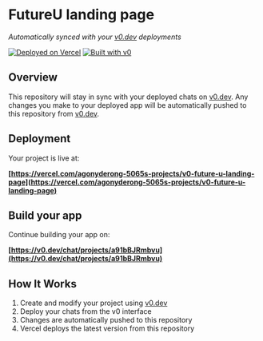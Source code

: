 # FutureU landing page

*Automatically synced with your [v0.dev](https://v0.dev) deployments*

[![Deployed on Vercel](https://img.shields.io/badge/Deployed%20on-Vercel-black?style=for-the-badge&logo=vercel)](https://vercel.com/agonyderong-5065s-projects/v0-future-u-landing-page)
[![Built with v0](https://img.shields.io/badge/Built%20with-v0.dev-black?style=for-the-badge)](https://v0.dev/chat/projects/a91bBJRmbvu)

## Overview

This repository will stay in sync with your deployed chats on [v0.dev](https://v0.dev).
Any changes you make to your deployed app will be automatically pushed to this repository from [v0.dev](https://v0.dev).

## Deployment

Your project is live at:

**[https://vercel.com/agonyderong-5065s-projects/v0-future-u-landing-page](https://vercel.com/agonyderong-5065s-projects/v0-future-u-landing-page)**

## Build your app

Continue building your app on:

**[https://v0.dev/chat/projects/a91bBJRmbvu](https://v0.dev/chat/projects/a91bBJRmbvu)**

## How It Works

1. Create and modify your project using [v0.dev](https://v0.dev)
2. Deploy your chats from the v0 interface
3. Changes are automatically pushed to this repository
4. Vercel deploys the latest version from this repository